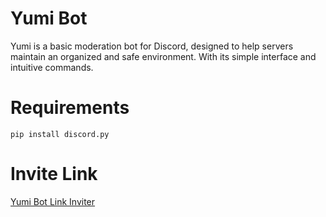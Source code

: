 # Yumi Bot
Yumi is a basic moderation bot for Discord, designed to help servers maintain an organized and safe environment. With its simple interface and intuitive commands.
# Requirements
` pip install discord.py `
# Invite Link
[Yumi Bot Link Inviter](https://discord.com/oauth2/authorize?client_id=1323313408652869643&permissions=8&integration_type=0&scope=bot)
